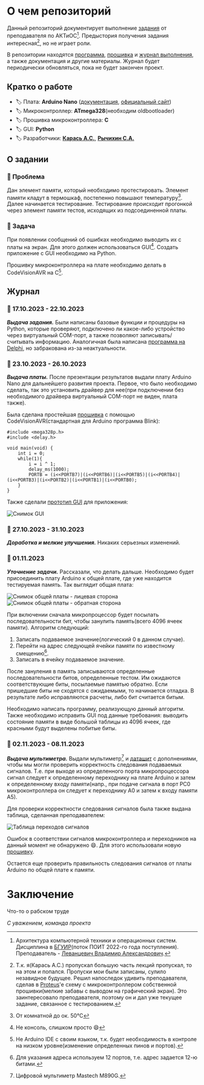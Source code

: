 # О чем репозиторий
Данный репозиторий документирует выполнение [задания](#о-задании) от преподавателя по АКТиОС[^1]. Предыстория получения задания интересная[^2], но не играет роли.

В репозитории находятся [программа](gui%20project/), [прошивка](firmware%20project/) и [журнал выполнения](#журнал), а также документация и другие материалы. 
Журнал будет периодически обновляться, пока не будет закончен проект. 
## Кратко о работе
- :label: Плата: **Arduino Nano** ([документация](/assets/docs/Документация/), [официальный сайт](https://arduino.ru/Hardware/ArduinoBoardNano))
- :label: Микроконтроллер: **ATmega328**(необходим oldbootloader)
- :label: Прошивка микроконтроллера: **C**
- :label: GUI: **Python**
- :label: Разработчики: **[Карась А.С.](https://github.com/anticlown322)**, **[Рычихин С.А.](https://github.com/BeerManNotAvailable1)**
## О задании
### :pushpin: Проблема
Дан элемент памяти, который необходимо протестировать. Элемент памяти кладут в термошкаф, постепенно повышают температуру[^3]. 
Далее начинается тестирование. Тестирование происходит прогонкой через элемент памяти тестов, исходящих из подсоединенной платы.
### :dart: Задача 
При появлении сообщений об ошибках необходимо выводить их с платы на экран. Для этого должен использоваться GUI[^4]. Создать приложение с GUI необходимо на Python. 

Прошивку микроконтроллера на плате необходимо делать в CodeVisionAVR на C[^5].
## Журнал
### :date: 17.10.2023 - 22.10.2023
***Выдача задания.*** Были написаны базовые функции и процедуры на Python, которые проверяют, подключено ли какое-либо устройство через виртуальный COM-порт, 
а также позволяют записывать/считывать информацию. Аналогичная была написана [программа на Delphi](assets/docs//Проект%20Delphi/), но забракована из-за неактуальности.
### :date: 23.10.2023 - 26.10.2023
***Выдача платы.*** После презентации результатов выдали плату Arduino Nano для дальнейшего развития проекта. Первое, что было необходимо сделать, 
так это установить драйвер для нее(при подключении без необходимого драйвера виртуальный COM-порт не виден, плата также). 

Была сделана простейшая [прошивка](https://github.com/anticlown322/Arduino-Nano/commit/3e12a95fa67c4c6f73506e6b646f7dbea06a7285#diff-7ef08f3cd13f50b2c9488ca1e4dcf51efaf6869c3b73c9067107d1ffd2b8e869) 
с помощью CodeVisionAVR(стандартная для Arduino программа Blink):
```
#include <mega328p.h>
#include <delay.h>

void main(void) {
    int i = 0;
    while(1){                                                                                               
        i = i ^ 1;
        delay_ms(1000);
        PORTB = (i<<PORTB7)|(i<<PORTB6)|(i<<PORTB5)|(i<<PORTB4)|(i<<PORTB3)|(i<<PORTB2)|(i<<PORTB1)|(i<<PORTB0);
    }
}
``` 

Также сделали [прототип GUI](/gui%20project/) для приложения:

![Снимок GUI](assets/images/GUI%20Screenshot.PNG)        
### :date: 27.10.2023 - 31.10.2023
***Доработка и мелкие улучшения.*** Никаких серьезных изменений.
### :date: 01.11.2023
***Уточнение задачи.*** Рассказали, что делать дальше. Необходимо будет присоединить плату Arduino к общей плате, где уже находится тестируемая память. Так выглядит общая плата:

![Снимок общей платы - лицевая сторона](assets/images/Circuit%20board%201.jpg)        
![Снимок общей платы - обратная сторона](assets/images/Circuit%20board%202.jpg)     

При включении сначала микропроцессор будет посылать последовательности бит, чтобы занулить память(всего 4096 ячеек памяти). Алгоритм следующий:
1. Записать подаваемое значение(логический 0 в данном случае).
1. Перейти на адрес следующей ячейки памяти по известному смещению[^6].
1. Записать в ячейку подаваемое значение.

После зануления в память записываются определенные последовательности битов, определенные тестом. Им ожидаются соответствующие биты, посылаемые памятью обратно. Если пришедшие биты не сходятся с ожидаемыми, 
то начинается отладка. В результате либо исправляются расчеты, либо бит считается битым. 

Необходимо написать программу, реализующую данный алгоритм. Также необходимо исправить GUI под данные требования: выводить состояние памяти в виде большой таблицы из 4096 ячеек, где красными будут выделены 
побитые биты.
### :date: 02.11.2023 - 08.11.2023
***Выдача мультиметра.*** Выдали мультиметр[^7] и [даташит](assets/docs/Техническая%20спецификация.pdf) с дополнениями, чтобы мы могли проверить корректность следования подаваемых сигналов. Т.е. при выходе из 
определенного порта микропроцессора сигнал следует к определенному переходнику на плате Arduino и затем к определенному входу памяти(напр., при подаче сигнала в порт PC0 микроконтроллера он следует к 
переходнику A0 и затем к входу памяти А5). 

Для проверки корректности следования сигналов была также выдана таблица, сделанная преподавателем:

![Таблица переходов сигналов](assets/images/Таблица%20переходов.PNG)     

Ошибок в соответствии сигналов микроконтроллера и переходников на данный момент не обнаружено :smile:. Для этого использовали новую [прошивку](https://github.com/anticlown322/Arduino-Nano/commit/9f4befece1901050dfbbb9aa7b572548ba6f2821#diff-7ef08f3cd13f50b2c9488ca1e4dcf51efaf6869c3b73c9067107d1ffd2b8e869).

 Остается еще проверить правильность следования сигналов от платы Arduino по общей плате к памяти.
# Заключение
Что-то о рабском труде

*С уважением, команда проекта*

[^1]: Архитектура компьютерной техники и операционных систем. Дисциплина в [БГУИР](https://www.bsuir.by/)(поток ПОИТ 2022-го года поступления). Преподаватель - [Леванцевич Владимир Александрович](https://www.bsuir.by/ru/kaf-poit/levantsevicha-v-a-publikatsii).
[^2]: Т.к. я(Карась А.С.) пропускал большую часть лекций пропускал, то на этом и попался. 
Пропуски мои были записаны, сулило незавидное будущее. Решил напоследок удивить преподавателя, сделав в [Proteus](https://www.labcenter.com/)'e схему 
с микроконтроллером собственной прошивки(мелкие забавы с выводом на графический экран). 
Это заинтересовало преподавателя, поэтому он и дал уже текущее задание, связанное с тестированием.
[^3]: От комнатной до ок. 50°C 
[^4]: Не консоль, слишком просто :smile:
[^5]: Не Arduino IDE с своим языком, т.к. будет необходимость в контроле на низком уровне(изменение определенных пинов и портов).
[^6]: Для указания адреса используем 12 портов, т.е. адрес задается 12-ю битами.
[^7]: Цифровой мультиметр Mastech M890G.